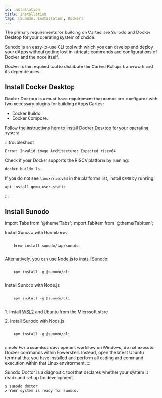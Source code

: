 ```yaml
---
id: installation
title: Installation
tags: [Sunodo, Installation, Docker]
---
```


The primary requirements for building on Cartesi are Sunodo and Docker Desktop for your operating system of choice.

Sunodo is an easy-to-use CLI tool with which you can develop and deploy your dApps without getting lost in intricate commands and configurations of Docker and the node itself.

Docker is the required tool to distribute the Cartesi Rollups framework and its dependencies.

## Install Docker Desktop

Docker Desktop is a must-have requirement that comes pre-configured with two necessary plugins for building dApps Cartesi:

- Docker Buildx
- Docker Compose.

Follow [the instructions here to install Docker Desktop](https://www.docker.com/products/docker-desktop/) for your operating system.

:::troubleshoot

```
Error: Invalid image Architecture: Expected riscv64
```

Check if your Docker supports the RISCV platform by running:

```
docker buildx ls.
```

If you do not see `linux/riscv64` in the platforms list, install `QEMU` by running:

```
apt install qemu-user-static
```

:::

## Install Sunodo

import Tabs from '@theme/Tabs';
import TabItem from '@theme/TabItem';

<Tabs>
  <TabItem value="macOS" label="macOS" default>
  <p>Install Sunodo with Homebrew:</p>
    <pre><code>
    brew install sunodo/tap/sunodo
    </code></pre>
    <p> Alternatively, you can use Node.js to install Sunodo:</p>
    <pre><code>
    npm install -g @sunodo/cli
    </code></pre>
  </TabItem>

  <TabItem value="Linux" label="Linux">
  <p>Install Sunodo with Node.js:</p>
    <pre><code>
    npm install -g @sunodo/cli
    </code></pre>
  </TabItem>

  <TabItem value="Windows" label="Windows">
    <p>1. Install <a href="https://learn.microsoft.com/en-us/windows/wsl/install">WSL2</a> and Ubuntu from the Microsoft store</p>
    <p>2. Install Sunodo with Node.js </p>
    <pre><code>
    npm install -g @sunodo/cli
    </code></pre>
  </TabItem>
</Tabs>

:::note
For a seamless development workflow on Windows, do not execute Docker commands within Powershell. Instead, open the latest Ubuntu terminal that you have installed and perform all coding and command execution within that Linux environment.
:::

Sunodo Doctor is a diagnostic tool that declares whether your system is ready and set up for development.

```shell
$ sunodo doctor
✔ Your system is ready for sunodo.
```
